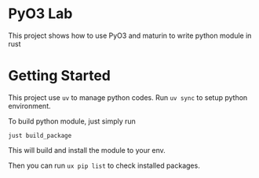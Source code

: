# PyO3 Lab
This project shows how to use PyO3 and maturin to write python module in rust

# Getting Started


This project use `uv` to manage python codes. Run `uv sync` to setup python environment.

To build python module, just simply run
```
just build_package
```

This will build and install the module to your env.

Then you can run `ux pip list` to check installed packages.